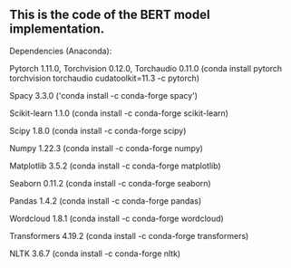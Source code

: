## This is the code of the BERT model implementation.  
Dependencies (Anaconda):  

Pytorch 1.11.0, Torchvision 0.12.0, Torchaudio 0.11.0 (conda install pytorch torchvision torchaudio cudatoolkit=11.3 -c pytorch)  

Spacy 3.3.0 ('conda install -c conda-forge spacy')  

Scikit-learn 1.1.0 (conda install -c conda-forge scikit-learn)  

Scipy 1.8.0 (conda install -c conda-forge scipy)  

Numpy 1.22.3 (conda install -c conda-forge numpy)  

Matplotlib 3.5.2 (conda install -c conda-forge matplotlib)  

Seaborn 0.11.2 (conda install -c conda-forge seaborn)  

Pandas 1.4.2 (conda install -c conda-forge pandas)  

Wordcloud 1.8.1 (conda install -c conda-forge wordcloud)  

Transformers 4.19.2 (conda install -c conda-forge transformers)  

NLTK 3.6.7 (conda install -c conda-forge nltk)
